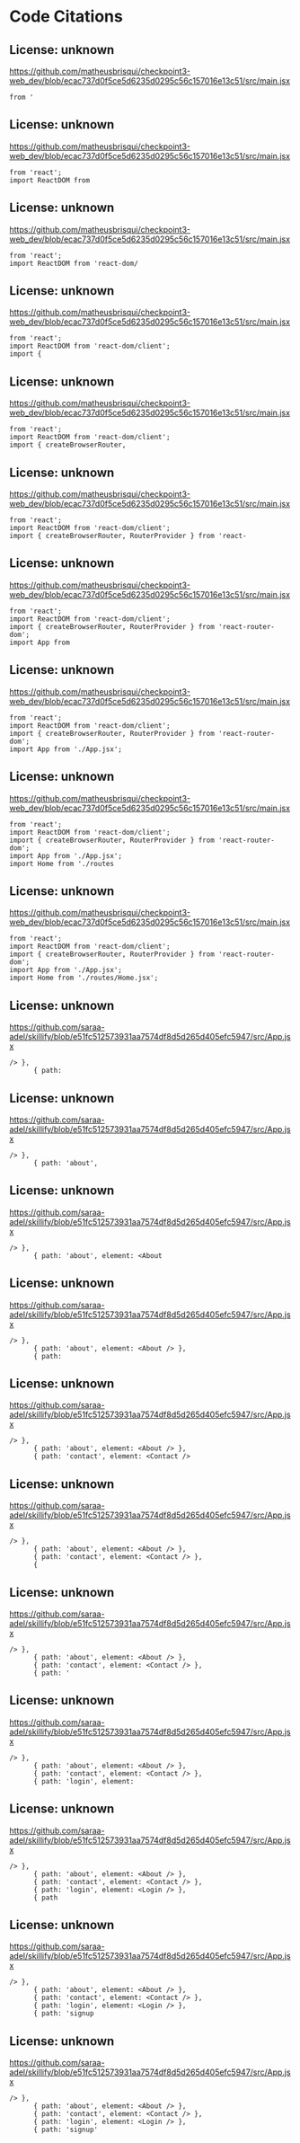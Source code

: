 # Code Citations

## License: unknown
https://github.com/matheusbrisqui/checkpoint3-web_dev/blob/ecac737d0f5ce5d6235d0295c56c157016e13c51/src/main.jsx

```
from '
```


## License: unknown
https://github.com/matheusbrisqui/checkpoint3-web_dev/blob/ecac737d0f5ce5d6235d0295c56c157016e13c51/src/main.jsx

```
from 'react';
import ReactDOM from 
```


## License: unknown
https://github.com/matheusbrisqui/checkpoint3-web_dev/blob/ecac737d0f5ce5d6235d0295c56c157016e13c51/src/main.jsx

```
from 'react';
import ReactDOM from 'react-dom/
```


## License: unknown
https://github.com/matheusbrisqui/checkpoint3-web_dev/blob/ecac737d0f5ce5d6235d0295c56c157016e13c51/src/main.jsx

```
from 'react';
import ReactDOM from 'react-dom/client';
import {
```


## License: unknown
https://github.com/matheusbrisqui/checkpoint3-web_dev/blob/ecac737d0f5ce5d6235d0295c56c157016e13c51/src/main.jsx

```
from 'react';
import ReactDOM from 'react-dom/client';
import { createBrowserRouter,
```


## License: unknown
https://github.com/matheusbrisqui/checkpoint3-web_dev/blob/ecac737d0f5ce5d6235d0295c56c157016e13c51/src/main.jsx

```
from 'react';
import ReactDOM from 'react-dom/client';
import { createBrowserRouter, RouterProvider } from 'react-
```


## License: unknown
https://github.com/matheusbrisqui/checkpoint3-web_dev/blob/ecac737d0f5ce5d6235d0295c56c157016e13c51/src/main.jsx

```
from 'react';
import ReactDOM from 'react-dom/client';
import { createBrowserRouter, RouterProvider } from 'react-router-dom';
import App from
```


## License: unknown
https://github.com/matheusbrisqui/checkpoint3-web_dev/blob/ecac737d0f5ce5d6235d0295c56c157016e13c51/src/main.jsx

```
from 'react';
import ReactDOM from 'react-dom/client';
import { createBrowserRouter, RouterProvider } from 'react-router-dom';
import App from './App.jsx';
```


## License: unknown
https://github.com/matheusbrisqui/checkpoint3-web_dev/blob/ecac737d0f5ce5d6235d0295c56c157016e13c51/src/main.jsx

```
from 'react';
import ReactDOM from 'react-dom/client';
import { createBrowserRouter, RouterProvider } from 'react-router-dom';
import App from './App.jsx';
import Home from './routes
```


## License: unknown
https://github.com/matheusbrisqui/checkpoint3-web_dev/blob/ecac737d0f5ce5d6235d0295c56c157016e13c51/src/main.jsx

```
from 'react';
import ReactDOM from 'react-dom/client';
import { createBrowserRouter, RouterProvider } from 'react-router-dom';
import App from './App.jsx';
import Home from './routes/Home.jsx';
```


## License: unknown
https://github.com/saraa-adel/skillify/blob/e51fc512573931aa7574df8d5d265d405efc5947/src/App.jsx

```
/> },
      { path:
```


## License: unknown
https://github.com/saraa-adel/skillify/blob/e51fc512573931aa7574df8d5d265d405efc5947/src/App.jsx

```
/> },
      { path: 'about',
```


## License: unknown
https://github.com/saraa-adel/skillify/blob/e51fc512573931aa7574df8d5d265d405efc5947/src/App.jsx

```
/> },
      { path: 'about', element: <About
```


## License: unknown
https://github.com/saraa-adel/skillify/blob/e51fc512573931aa7574df8d5d265d405efc5947/src/App.jsx

```
/> },
      { path: 'about', element: <About /> },
      { path: 
```


## License: unknown
https://github.com/saraa-adel/skillify/blob/e51fc512573931aa7574df8d5d265d405efc5947/src/App.jsx

```
/> },
      { path: 'about', element: <About /> },
      { path: 'contact', element: <Contact />
```


## License: unknown
https://github.com/saraa-adel/skillify/blob/e51fc512573931aa7574df8d5d265d405efc5947/src/App.jsx

```
/> },
      { path: 'about', element: <About /> },
      { path: 'contact', element: <Contact /> },
      {
```


## License: unknown
https://github.com/saraa-adel/skillify/blob/e51fc512573931aa7574df8d5d265d405efc5947/src/App.jsx

```
/> },
      { path: 'about', element: <About /> },
      { path: 'contact', element: <Contact /> },
      { path: '
```


## License: unknown
https://github.com/saraa-adel/skillify/blob/e51fc512573931aa7574df8d5d265d405efc5947/src/App.jsx

```
/> },
      { path: 'about', element: <About /> },
      { path: 'contact', element: <Contact /> },
      { path: 'login', element:
```


## License: unknown
https://github.com/saraa-adel/skillify/blob/e51fc512573931aa7574df8d5d265d405efc5947/src/App.jsx

```
/> },
      { path: 'about', element: <About /> },
      { path: 'contact', element: <Contact /> },
      { path: 'login', element: <Login /> },
      { path
```


## License: unknown
https://github.com/saraa-adel/skillify/blob/e51fc512573931aa7574df8d5d265d405efc5947/src/App.jsx

```
/> },
      { path: 'about', element: <About /> },
      { path: 'contact', element: <Contact /> },
      { path: 'login', element: <Login /> },
      { path: 'signup
```


## License: unknown
https://github.com/saraa-adel/skillify/blob/e51fc512573931aa7574df8d5d265d405efc5947/src/App.jsx

```
/> },
      { path: 'about', element: <About /> },
      { path: 'contact', element: <Contact /> },
      { path: 'login', element: <Login /> },
      { path: 'signup'
```

